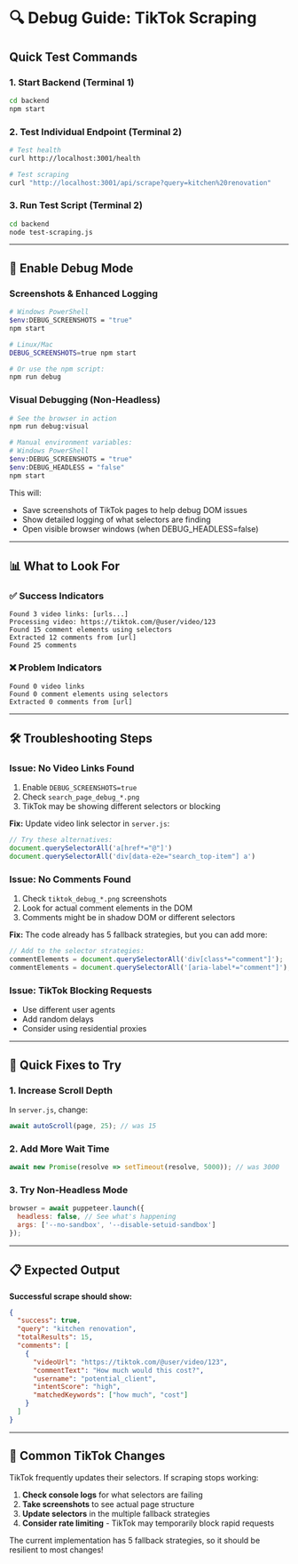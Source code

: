 # 🔍 Debug Guide: TikTok Scraping

## Quick Test Commands

### 1. **Start Backend** (Terminal 1)
```bash
cd backend
npm start
```

### 2. **Test Individual Endpoint** (Terminal 2)
```bash
# Test health
curl http://localhost:3001/health

# Test scraping
curl "http://localhost:3001/api/scrape?query=kitchen%20renovation"
```

### 3. **Run Test Script** (Terminal 2)
```bash
cd backend
node test-scraping.js
```

---

## 🐛 Enable Debug Mode

### Screenshots & Enhanced Logging
```bash
# Windows PowerShell
$env:DEBUG_SCREENSHOTS = "true"
npm start

# Linux/Mac
DEBUG_SCREENSHOTS=true npm start

# Or use the npm script:
npm run debug
```

### Visual Debugging (Non-Headless)
```bash
# See the browser in action
npm run debug:visual

# Manual environment variables:
# Windows PowerShell
$env:DEBUG_SCREENSHOTS = "true"
$env:DEBUG_HEADLESS = "false"
npm start
```

This will:
- Save screenshots of TikTok pages to help debug DOM issues
- Show detailed logging of what selectors are finding
- Open visible browser windows (when DEBUG_HEADLESS=false)

---

## 📊 What to Look For

### ✅ **Success Indicators**
```
Found 3 video links: [urls...]
Processing video: https://tiktok.com/@user/video/123
Found 15 comment elements using selectors
Extracted 12 comments from [url]
Found 25 comments
```

### ❌ **Problem Indicators**
```
Found 0 video links
Found 0 comment elements using selectors
Extracted 0 comments from [url]
```

---

## 🛠️ Troubleshooting Steps

### **Issue: No Video Links Found**
1. Enable `DEBUG_SCREENSHOTS=true`
2. Check `search_page_debug_*.png` 
3. TikTok may be showing different selectors or blocking

**Fix:** Update video link selector in `server.js`:
```js
// Try these alternatives:
document.querySelectorAll('a[href*="@"]')
document.querySelectorAll('div[data-e2e="search_top-item"] a')
```

### **Issue: No Comments Found**
1. Check `tiktok_debug_*.png` screenshots
2. Look for actual comment elements in the DOM
3. Comments might be in shadow DOM or different selectors

**Fix:** The code already has 5 fallback strategies, but you can add more:
```js
// Add to the selector strategies:
commentElements = document.querySelectorAll('div[class*="comment"]');
commentElements = document.querySelectorAll('[aria-label*="comment"]');
```

### **Issue: TikTok Blocking Requests**
- Use different user agents
- Add random delays
- Consider using residential proxies

---

## 🔧 Quick Fixes to Try

### 1. **Increase Scroll Depth**
In `server.js`, change:
```js
await autoScroll(page, 25); // was 15
```

### 2. **Add More Wait Time**
```js
await new Promise(resolve => setTimeout(resolve, 5000)); // was 3000
```

### 3. **Try Non-Headless Mode**
```js
browser = await puppeteer.launch({ 
  headless: false, // See what's happening
  args: ['--no-sandbox', '--disable-setuid-sandbox']
});
```

---

## 📋 Expected Output

**Successful scrape should show:**
```json
{
  "success": true,
  "query": "kitchen renovation",
  "totalResults": 15,
  "comments": [
    {
      "videoUrl": "https://tiktok.com/@user/video/123",
      "commentText": "How much would this cost?",
      "username": "potential_client",
      "intentScore": "high",
      "matchedKeywords": ["how much", "cost"]
    }
  ]
}
```

---

## 🚨 Common TikTok Changes

TikTok frequently updates their selectors. If scraping stops working:

1. **Check console logs** for what selectors are failing
2. **Take screenshots** to see actual page structure  
3. **Update selectors** in the multiple fallback strategies
4. **Consider rate limiting** - TikTok may temporarily block rapid requests

The current implementation has 5 fallback strategies, so it should be resilient to most changes! 